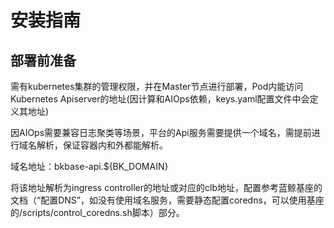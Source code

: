 # 安装指南

## 部署前准备

需有kubernetes集群的管理权限，并在Master节点进行部署，Pod内能访问Kubernetes Apiserver的地址(因计算和AIOps依赖，keys.yaml配置文件中会定义其地址)

因AIOps需要兼容日志聚类等场景，平台的Api服务需要提供一个域名，需提前进行域名解析，保证容器内和外都能解析。

域名地址：bkbase-api.${BK_DOMAIN}

将该地址解析为ingress controller的地址或对应的clb地址，配置参考蓝鲸基座的文档（“配置DNS”，如没有使用域名服务，需要静态配置coredns，可以使用基座的/scripts/control_coredns.sh脚本）部分。


